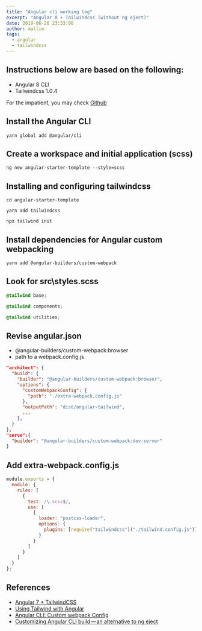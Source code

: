 ```yaml
---
title: "Angular cli working log"
excerpt: "Angular 8 + Tailwindcss (without ng eject)"
date: 2019-06-26 23:33:00
author: mallim
tags:
  - angular
  - tailwindcss
---
```


## Instructions below are based on the following:

- Angular 8 CLI
- Tailwindcss 1.0.4

For the impatient, you may check [Github](https://github.com/mallim/angular-starter-template)

## Install the Angular CLI

```shell
yarn global add @angular/cli
```

## Create a workspace and initial application (scss)

```shell
ng new angular-starter-template --style=scss
```

## Installing and configuring tailwindcss

```shell
cd angular-starter-template

yarn add tailwindcss

npx tailwind init
```

## Install dependencies for Angular custom webpacking

```shell
yarn add @angular-builders/custom-webpack
```

## Look for src\styles.scss

```scss
@tailwind base;

@tailwind components;

@tailwind utilities;
```

## Revise angular.json

- @angular-builders/custom-webpack:browser
- path to a webpack.config.js

```json
"architect": {
  "build": {
    "builder": "@angular-builders/custom-webpack:browser",
    "options": {
      "customWebpackConfig": {
        "path": "./extra-webpack.config.js"
      },
      "outputPath": "dist/angular-tailwind",
      ...
    },
  }
},
"serve":{
  "builder": "@angular-builders/custom-webpack:dev-server"
}
```

## Add extra-webpack.config.js

```js
module.exports = {
  module: {
    rules: [
      {
        test: /\.scss$/,
        use: [
          {
            loader: "postcss-loader",
            options: {
              plugins: [require("tailwindcss")("./tailwind.config.js")]
            }
          }
        ]
      }
    ]
  }
};
```

## References

- [Angular 7 + TailwindCSS](https://medium.com/@brittonkdeets/angular-7-tailwindcss-32ef63f30466)
- [Using Tailwind with Angular](https://www.jerriepelser.com/blog/using-tailwindcss-with-angular/)
- [Angular CLI: Custom webpack Config](https://alligator.io/angular/custom-webpack-config/)
- [Customizing Angular CLI build — an alternative to ng eject](https://codeburst.io/customizing-angular-cli-6-build-an-alternative-to-ng-eject-a48304cd3b21)

